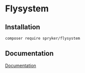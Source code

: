 # Flysystem

## Installation

```
composer require spryker/flysystem
```

## Documentation

[Documentation](https://spryker.github.io)
